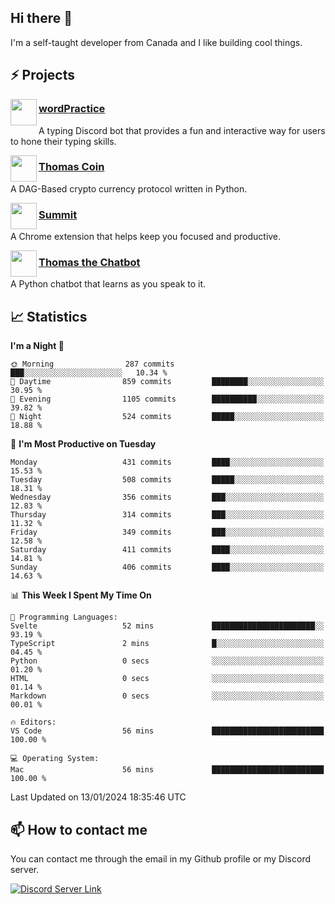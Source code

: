 <h2>Hi there 👋</h2>

<p>I'm a self-taught developer from Canada and I like building cool things.</p>

<h2>⚡ Projects</h2>

<img align="left" src="https://i.imgur.com/BIzs17V.png" width="42" height="42" />
<h3><a target="_blank" href="https://wordpractice.principle.sh/">wordPractice</a></h3>
<p>A typing Discord bot that provides a fun and interactive way for users to hone their typing skills.</p>

<img align="left" src="https://i.imgur.com/4FdQpgN.png" width="42" height="42" />
<h3><a href="https://github.com/principle105/thomas-coin">Thomas Coin</a></h3>
<p>A DAG-Based crypto currency protocol written in Python.</p>

<img align="left" src="https://i.imgur.com/Ly8Atho.png" width="42" height="42" />
<h3><a href="https://summit.sh/">Summit</a></h3>
<p>A Chrome extension that helps keep you focused and productive.</p>

<img align="left" src="https://i.imgur.com/hA9YF2s.png" width="42" height="42" />
<h3><a href="https://github.com/principle105/thomasthechatbot">Thomas the Chatbot</a></h3>
<p>A Python chatbot that learns as you speak to it.</p>

<h2>📈 Statistics</h2>

<!--START_SECTION:waka-->
**I'm a Night 🦉** 

```text
🌞 Morning                287 commits         ███░░░░░░░░░░░░░░░░░░░░░░   10.34 % 
🌆 Daytime                859 commits         ████████░░░░░░░░░░░░░░░░░   30.95 % 
🌃 Evening                1105 commits        ██████████░░░░░░░░░░░░░░░   39.82 % 
🌙 Night                  524 commits         █████░░░░░░░░░░░░░░░░░░░░   18.88 % 
```
📅 **I'm Most Productive on Tuesday** 

```text
Monday                   431 commits         ████░░░░░░░░░░░░░░░░░░░░░   15.53 % 
Tuesday                  508 commits         █████░░░░░░░░░░░░░░░░░░░░   18.31 % 
Wednesday                356 commits         ███░░░░░░░░░░░░░░░░░░░░░░   12.83 % 
Thursday                 314 commits         ███░░░░░░░░░░░░░░░░░░░░░░   11.32 % 
Friday                   349 commits         ███░░░░░░░░░░░░░░░░░░░░░░   12.58 % 
Saturday                 411 commits         ████░░░░░░░░░░░░░░░░░░░░░   14.81 % 
Sunday                   406 commits         ████░░░░░░░░░░░░░░░░░░░░░   14.63 % 
```


📊 **This Week I Spent My Time On** 

```text
💬 Programming Languages: 
Svelte                   52 mins             ███████████████████████░░   93.19 % 
TypeScript               2 mins              █░░░░░░░░░░░░░░░░░░░░░░░░   04.45 % 
Python                   0 secs              ░░░░░░░░░░░░░░░░░░░░░░░░░   01.20 % 
HTML                     0 secs              ░░░░░░░░░░░░░░░░░░░░░░░░░   01.14 % 
Markdown                 0 secs              ░░░░░░░░░░░░░░░░░░░░░░░░░   00.01 % 

🔥 Editors: 
VS Code                  56 mins             █████████████████████████   100.00 % 

💻 Operating System: 
Mac                      56 mins             █████████████████████████   100.00 % 
```


 Last Updated on 13/01/2024 18:35:46 UTC
<!--END_SECTION:waka-->

<h2>📫 How to contact me</h2>

You can contact me through the email in my Github profile or my Discord server.

[![Discord Server Link](https://dcbadge.vercel.app/api/server/DHnk46C)](https://discord.gg/DHnk46C)

